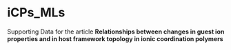# iCPs_MLs
Supporting Data for the article
**Relationships between changes in guest ion properties and in host framework topology in ionic coordination polymers**
